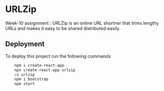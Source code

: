 
# URLZip

Week-10 assignment : URLZip is an online URL shortner that trims lengthy URLs and makes it easy to be shared distributed easily.


## Deployment

To deploy this project run the following commands

```bash
    npm i create-react-app
    npx create-react-app urlzip
    cd urlzip
    npm i bootstrap
    npm start
```

